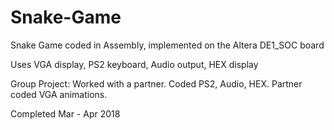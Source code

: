 # Snake-Game
Snake Game coded in Assembly, implemented on the Altera DE1_SOC board

Uses VGA display, PS2 keyboard, Audio output, HEX display

Group Project: Worked with a partner. Coded PS2, Audio, HEX. Partner coded VGA animations. 

Completed Mar - Apr 2018
